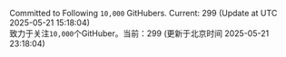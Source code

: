 Committed to Following `10,000` GitHubers. Current: <!-- FOLLOWING_COUNT -->299<!-- FOLLOWING_COUNT --> (Update at UTC <!-- LAST_UPDATED -->2025-05-21 15:18:04<!-- LAST_UPDATED -->)<br>
致力于关注`10,000`个GitHuber。当前：<!-- FOLLOWING_COUNT -->299<!-- FOLLOWING_COUNT --> (更新于北京时间 <!-- LAST_UPDATED_CST -->2025-05-21 23:18:04<!-- LAST_UPDATED_CST -->)
